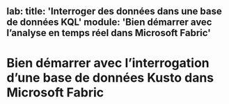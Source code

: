 lab: title: 'Interroger des données dans une base de données KQL' module: 'Bien démarrer avec l’analyse en temps réel dans Microsoft Fabric'
---
# Bien démarrer avec l’interrogation d’une base de données Kusto dans Microsoft Fabric


